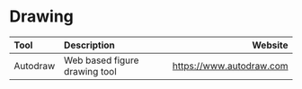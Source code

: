# Drawing

| Tool     | Description                   | Website                  |
| :------- | :---------------------------- | -----------------------: |
| Autodraw | Web based figure drawing tool | https://www.autodraw.com |
